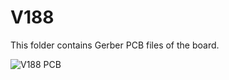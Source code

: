 # V188

This folder contains Gerber PCB files of the board.

![V188 PCB](https://github.com/b-dmitry1/V188/blob/main/V188pcb.jpg)
